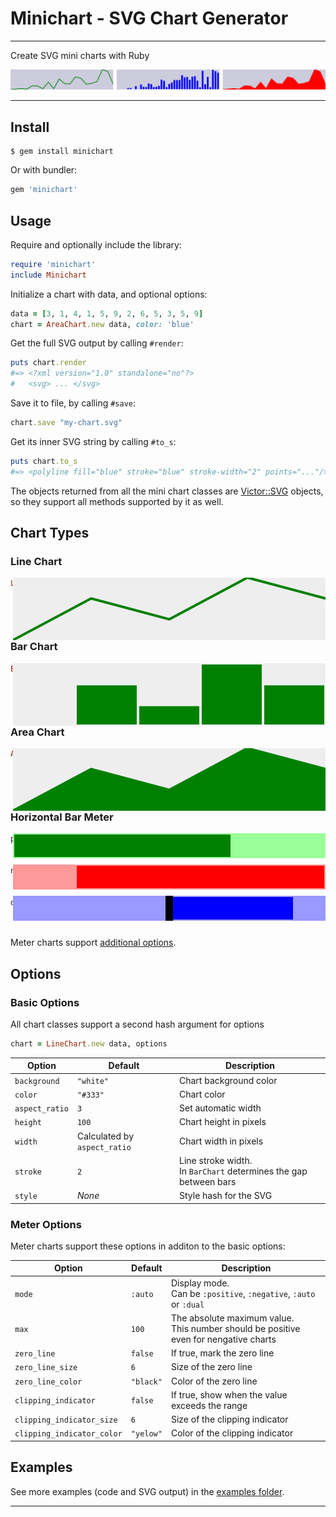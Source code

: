 # Minichart - SVG Chart Generator

---

Create SVG mini charts with Ruby

![demo](examples/multiple.svg)

---

## Install

```shell
$ gem install minichart
```

Or with bundler:

```ruby
gem 'minichart'
```

## Usage

Require and optionally include the library:

```ruby
require 'minichart'
include Minichart
```

Initialize a chart with data, and optional options:

```ruby
data = [3, 1, 4, 1, 5, 9, 2, 6, 5, 3, 5, 9]
chart = AreaChart.new data, color: 'blue'
```

Get the full SVG output by calling `#render`:

```ruby
puts chart.render
#=> <?xml version="1.0" standalone="no"?>
#   <svg> ... </svg>
```

Save it to file, by calling `#save`:

```ruby
chart.save "my-chart.svg"
```

Get its inner SVG string by calling `#to_s`:

```ruby
puts chart.to_s
#=> <polyline fill="blue" stroke="blue" stroke-width="2" points="..."/>
```


The objects returned from all the mini chart classes are [Victor::SVG][2] objects, so they support all methods supported by it as well.

## Chart Types

### Line Chart

<img src='examples/line_chart.svg' align='right'>

```ruby
LineChart.new data, height: 50, background: '#eee',
  aspect_ratio: 5, color: 'green'
```

### Bar Chart

<img src='examples/bar_chart.svg' align='right'>

```ruby
BarChart.new data, height: 50, background: '#eee',
  aspect_ratio: 5, color: 'green'
```

### Area Chart

<img src='examples/area_chart.svg' align='right'>

```ruby
AreaChart.new data, height: 50, background: '#eee',
  aspect_ratio: 5, color: 'green'
```

### Horizontal Bar Meter

<img src='examples/multiple_horizontal_bars.svg' align='right'>

```ruby
positive = HorizontalBarMeter.new 70,
  height: 20, width: 250, background: '#9f9', color: 'green'

negative = HorizontalBarMeter.new -80,
  height: 20, width: 250, background: '#f99', color: 'red'

dual = HorizontalBarMeter.new 80,
  height: 20, width: 250, background: '#99f', color: 'blue',
  mode: :dual, zero_line: true
```

Meter charts support [additional options](#meter-options).

## Options

### Basic Options

All chart classes support a second hash argument for options

```ruby
chart = LineChart.new data, options
```

| Option         | Default                      | Description                                                  |
| -------------- | ---------------------------- | ------------------------------------------------------------ |
| `background`   | `"white"`                    | Chart background color                                       |
| `color`        | `"#333"`                     | Chart color                                                  |
| `aspect_ratio` | `3`                          | Set automatic width                                          |
| `height`       | `100`                        | Chart height in pixels                                       |
| `width`        | Calculated by `aspect_ratio` | Chart width in pixels                                        |
| `stroke`       | `2`                          | Line stroke width.<br />In `BarChart` determines the gap between bars |
| `style`        | *None*                       | Style hash for the SVG                                       |


### Meter Options

Meter charts support these options in additon to the basic options:

| Option                     | Default   | Description                                                  |
| -------------------------- | --------- | ------------------------------------------------------------ |
| `mode`                     | `:auto`   | Display mode.<br />Can be `:positive`, `:negative`, `:auto` or `:dual` |
| `max`                      | `100`     | The absolute maximum value.<br />This number should be positive even for nengative charts |
| `zero_line`                | `false`   | If true, mark the zero line                                  |
| `zero_line_size`           | `6`       | Size of the zero line                                        |
| `zero_line_color`          | `"black"` | Color of the zero line                                       |
| `clipping_indicator`       | `false`   | If true, show when the value exceeds the range               |
| `clipping_indicator_size`  | `6`       | Size of the clipping indicator                               |
| `clipping_indicator_color` | `"yelow"` | Color of the clipping indicator                              |

## Examples

See more examples (code and SVG output) in the [examples folder][1].

---


[1]: https://github.com/DannyBen/minichart/tree/master/examples#examples
[2]: https://github.com/DannyBen/victor